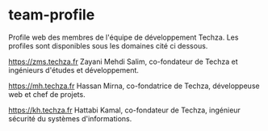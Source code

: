 # team-profile
Profile web des membres de l'équipe de développement Techza.
Les profiles sont disponibles sous les domaines cité ci dessous.

https://zms.techza.fr
Zayani Mehdi Salim, co-fondateur de Techza et ingénieurs d'études et développement.

https://mh.techza.fr
Hassan Mirna, co-fondatrice de Techza, développeuse web et chef de projets.

https://kh.techza.fr
Hattabi Kamal, co-fondateur de Techza, ingénieur sécurité du systèmes d'informations.
